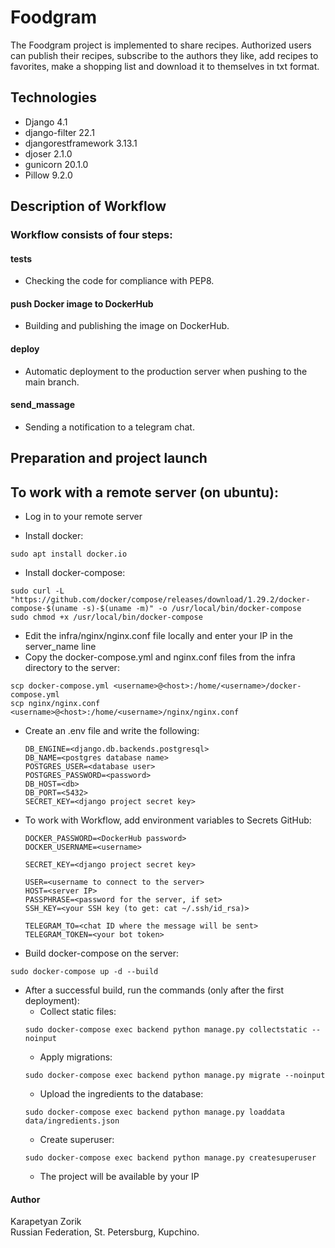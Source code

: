 # Foodgram 

The Foodgram project is implemented to share recipes.
Authorized users can publish their recipes, subscribe to the authors they like,
add recipes to favorites, make a shopping list and download it to themselves in txt format.

## Technologies
- Django 4.1
- django-filter 22.1
- djangorestframework 3.13.1
- djoser 2.1.0
- gunicorn 20.1.0
- Pillow 9.2.0

## Description of Workflow
### Workflow consists of four steps:
#### tests
- Checking the code for compliance with PEP8.
#### push Docker image to DockerHub
- Building and publishing the image on DockerHub.
#### deploy 
- Automatic deployment to the production server when pushing to the main branch.
#### send_massage
- Sending a notification to a telegram chat.

## Preparation and project launch

## To work with a remote server (on ubuntu):
* Log in to your remote server

* Install docker:
```
sudo apt install docker.io 
```
* Install docker-compose:
```
sudo curl -L "https://github.com/docker/compose/releases/download/1.29.2/docker-compose-$(uname -s)-$(uname -m)" -o /usr/local/bin/docker-compose
sudo chmod +x /usr/local/bin/docker-compose
```
* Edit the infra/nginx/nginx.conf file locally and enter your IP in the server_name line
* Copy the docker-compose.yml and nginx.conf files from the infra directory to the server:
```
scp docker-compose.yml <username>@<host>:/home/<username>/docker-compose.yml
scp nginx/nginx.conf <username>@<host>:/home/<username>/nginx/nginx.conf
```

* Create an .env file and write the following:
    ```
    DB_ENGINE=<django.db.backends.postgresql>
    DB_NAME=<postgres database name>
    POSTGRES_USER=<database user>
    POSTGRES_PASSWORD=<password>
    DB_HOST=<db>
    DB_PORT=<5432>
    SECRET_KEY=<django project secret key>
    ```
* To work with Workflow, add environment variables to Secrets GitHub:
    ```
    DOCKER_PASSWORD=<DockerHub password>
    DOCKER_USERNAME=<username>
    
    SECRET_KEY=<django project secret key>

    USER=<username to connect to the server>
    HOST=<server IP>
    PASSPHRASE=<password for the server, if set>
    SSH_KEY=<your SSH key (to get: cat ~/.ssh/id_rsa)>

    TELEGRAM_TO=<chat ID where the message will be sent>
    TELEGRAM_TOKEN=<your bot token>
    ```
  
* Build docker-compose on the server:
```
sudo docker-compose up -d --build
```
* After a successful build, run the commands (only after the first deployment):
    - Collect static files:
    ```
    sudo docker-compose exec backend python manage.py collectstatic --noinput
    ```
    - Apply migrations:
    ```
    sudo docker-compose exec backend python manage.py migrate --noinput
    ```
    - Upload the ingredients to the database:  
    ```
    sudo docker-compose exec backend python manage.py loaddata data/ingredients.json
    ```
    - Create superuser:
    ```
    sudo docker-compose exec backend python manage.py createsuperuser
    ```
    - The project will be available by your IP


#### Author
Karapetyan Zorik   
Russian Federation, St. Petersburg, Kupchino.
